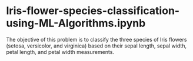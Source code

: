 # Iris-flower-species-classification-using-ML-Algorithms.ipynb
The objective of this problem is to classify the three species of Iris flowers (setosa, versicolor, and virginica) based on their sepal length, sepal width, petal length, and petal width measurements.
